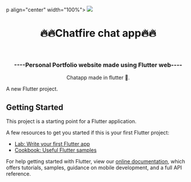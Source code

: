 p align="center" width="100%">
  <img src="https://user-images.githubusercontent.com/66346161/122631232-e6045b00-d0e7-11eb-8343-04c16ef7a74c.png"/>
</p>  
<h1 align="center">🔥🔥Chatfire chat app🔥🔥</h1> <br><h3 align="center"> ----Personal Portfolio website made using Flutter web---- </h3>

<p align="center">Chatapp made in flutter 💓.</p>


A new Flutter project.

## Getting Started

This project is a starting point for a Flutter application.

A few resources to get you started if this is your first Flutter project:

- [Lab: Write your first Flutter app](https://flutter.dev/docs/get-started/codelab)
- [Cookbook: Useful Flutter samples](https://flutter.dev/docs/cookbook)

For help getting started with Flutter, view our
[online documentation](https://flutter.dev/docs), which offers tutorials,
samples, guidance on mobile development, and a full API reference.
